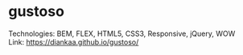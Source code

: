 # gustoso    
Technologies: BEM, FLEX, HTML5, CSS3, Responsive, jQuery, WOW                                        
Link: https://diankaa.github.io/gustoso/
